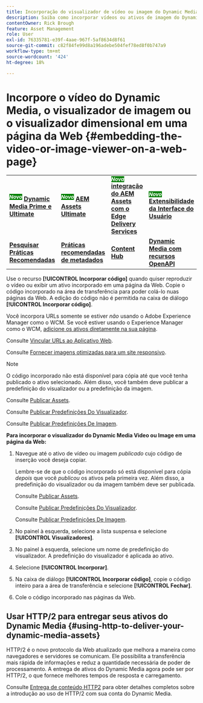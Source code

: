 ```yaml
---
title: Incorporação do visualizador de vídeo ou imagem do Dynamic Media em uma página da Web
description: Saiba como incorporar vídeos ou ativos de imagem do Dynamic Media a uma página da Web.
contentOwner: Rick Brough
feature: Asset Management
role: User
exl-id: 76335781-e39f-4aae-967f-5af8634d8f61
source-git-commit: c82f84fe99d8a196adebe504fef78ed8f0b747a9
workflow-type: tm+mt
source-wordcount: '424'
ht-degree: 18%

---
```


# Incorpore o vídeo do Dynamic Media, o visualizador de imagem ou o visualizador dimensional em uma página da Web {#embedding-the-video-or-image-viewer-on-a-web-page}

<table>
    <tr>
        <td>
            <sup style= "background-color:#008000; color:#FFFFFF; font-weight:bold"><i>Novo</i></sup> <a href="/help/assets/dynamic-media/dm-prime-ultimate.md"><b>Dynamic Media Prime e Ultimate</b></a>
        </td>
        <td>
            <sup style= "background-color:#008000; color:#FFFFFF; font-weight:bold"><i>Novo</i></sup> <a href="/help/assets/assets-ultimate-overview.md"><b>AEM Assets Ultimate</b></a>
        </td>
        <td>
            <sup style= "background-color:#008000; color:#FFFFFF; font-weight:bold"><i>Nova</i></sup> <a href="/help/assets/integrate-aem-assets-edge-delivery-services.md"><b>integração do AEM Assets com o Edge Delivery Services</b></a>
        </td>
        <td>
            <sup style= "background-color:#008000; color:#FFFFFF; font-weight:bold"><i>Novo</i></sup> <a href="/help/assets/aem-assets-view-ui-extensibility.md"><b>Extensibilidade da Interface do Usuário</b></a>
        </td>
          <td>
            <sup style= "background-color:#008000; color:#FFFFFF; font-weight:bold"><i>Novo</i></sup> <a href="/help/assets/dynamic-media/enable-dynamic-media-prime-and-ultimate.md"><b>Habilitar o Dynamic Media Prime e o Ultimate</b></a>
        </td>
    </tr>
    <tr>
        <td>
            <a href="/help/assets/search-best-practices.md"><b>Pesquisar Práticas Recomendadas</b></a>
        </td>
        <td>
            <a href="/help/assets/metadata-best-practices.md"><b>Práticas recomendadas de metadados</b></a>
        </td>
        <td>
            <a href="/help/assets/product-overview.md"><b>Content Hub</b></a>
        </td>
        <td>
            <a href="/help/assets/dynamic-media-open-apis-overview.md"><b>Dynamic Media com recursos OpenAPI</b></a>
        </td>
        <td>
            <a href="https://developer.adobe.com/experience-cloud/experience-manager-apis/"><b>documentação para desenvolvedores do AEM Assets</b></a>
        </td>
    </tr>
</table>

Use o recurso **[!UICONTROL Incorporar código]** quando quiser reproduzir o vídeo ou exibir um ativo incorporado em uma página da Web. Copie o código incorporado na área de transferência para poder colá-lo nuas páginas da Web. A edição do código não é permitida na caixa de diálogo **[!UICONTROL Incorporar código]**.

Você incorpora URLs somente se estiver _não_ usando o Adobe Experience Manager como o WCM. Se você estiver usando o Experience Manager como o WCM, [adicione os ativos diretamente na sua página](adding-dynamic-media-assets-to-pages.md).

Consulte [Vincular URLs ao Aplicativo Web](linking-urls-to-yourwebapplication.md).

Consulte [Fornecer imagens otimizadas para um site responsivo](responsive-site.md).

>[!NOTE]
>
>O código incorporado não está disponível para cópia até que você tenha publicado o ativo selecionado. Além disso, você também deve publicar a predefinição do visualizador ou a predefinição da imagem.
>
>Consulte [Publicar Assets](publishing-dynamicmedia-assets.md).
>
>Consulte [Publicar Predefinições Do Visualizador](managing-viewer-presets.md#publishing-viewer-presets).
>
>Consulte [Publicar Predefinições De Imagem](managing-image-presets.md#publishing-image-presets).

**Para incorporar o visualizador do Dynamic Media Video ou Image em uma página da Web:**

1. Navegue até o ativo de vídeo ou imagem *publicado* cujo código de inserção você deseja copiar.

   Lembre-se de que o código incorporado só está disponível para cópia *depois* que você *publicou* os ativos pela primeira vez. Além disso, a predefinição do visualizador ou da imagem também deve ser publicada.

   Consulte [Publicar Assets](publishing-dynamicmedia-assets.md).

   Consulte [Publicar Predefinições Do Visualizador](managing-viewer-presets.md#publishing-viewer-presets).

   Consulte [Publicar Predefinições De Imagem](managing-image-presets.md#publishing-image-presets).

1. No painel à esquerda, selecione a lista suspensa e selecione **[!UICONTROL Visualizadores]**.
1. No painel à esquerda, selecione um nome de predefinição do visualizador. A predefinição do visualizador é aplicada ao ativo.
1. Selecione **[!UICONTROL Incorporar]**.
1. Na caixa de diálogo **[!UICONTROL Incorporar código]**, copie o código inteiro para a área de transferência e selecione **[!UICONTROL Fechar]**.
1. Cole o código incorporado nas páginas da Web.

## Usar HTTP/2 para entregar seus ativos do Dynamic Media {#using-http-to-deliver-your-dynamic-media-assets}

HTTP/2 é o novo protocolo da Web atualizado que melhora a maneira como navegadores e servidores se comunicam. Ele possibilita a transferência mais rápida de informações e reduz a quantidade necessária de poder de processamento. A entrega de ativos do Dynamic Media agora pode ser por HTTP/2, o que fornece melhores tempos de resposta e carregamento.

Consulte [Entrega de conteúdo HTTP2](http2faq.md) para obter detalhes completos sobre a introdução ao uso de HTTP/2 com sua conta do Dynamic Media.
